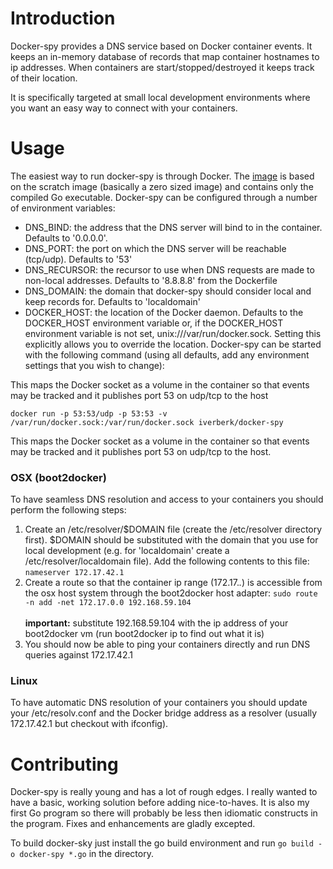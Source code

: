 # Introduction

Docker-spy provides a DNS service based on Docker container events. It keeps an in-memory database of records that map container hostnames to ip addresses. When containers are start/stopped/destroyed it keeps track of their location.

It is specifically targeted at small local development environments where you want an easy way to connect with your containers.

# Usage

The easiest way to run docker-spy is through Docker. The [image](https://registry.hub.docker.com/u/iverberk/docker-spy/) is based on the scratch image (basically a zero sized image) and contains only the compiled Go executable. Docker-spy can be configured through a number of environment variables:

* DNS_BIND: the address that the DNS server will bind to in the container. Defaults to '0.0.0.0'.
* DNS_PORT: the port on which the DNS server will be reachable (tcp/udp). Defaults to '53'
* DNS_RECURSOR: the recursor to use when DNS requests are made to non-local addresses. Defaults to '8.8.8.8' from the Dockerfile
* DNS_DOMAIN: the domain that docker-spy should consider local and keep records for. Defaults to 'localdomain'
* DOCKER_HOST: the location of the Docker daemon. Defaults to the DOCKER_HOST environment variable or, if the DOCKER_HOST environment variable is not set, unix:///var/run/docker.sock. Setting this explicitly allows you to override the location.
Docker-spy can be started with the following command (using all defaults, add any environment settings that you wish to change):

This maps the Docker socket as a volume in the container so that events may be tracked and it publishes port 53 on udp/tcp to the host

```
docker run -p 53:53/udp -p 53:53 -v /var/run/docker.sock:/var/run/docker.sock iverberk/docker-spy
```

This maps the Docker socket as a volume in the container so that events may be tracked and it publishes port 53 on udp/tcp to the host.

### OSX (boot2docker)

To have seamless DNS resolution and access to your containers you should perform the following steps:

1. Create an /etc/resolver/$DOMAIN file (create the /etc/resolver directory first). $DOMAIN should be substituted with the domain that you use for local development (e.g. for 'localdomain' create a /etc/resolver/localdomain file). Add the following contents to this file: ```nameserver 172.17.42.1```
2. Create a route so that the container ip range (172.17.*.*) is accessible from the osx host system through the boot2docker host adapter: ```sudo route -n add -net 172.17.0.0 192.168.59.104``` <br><br>**important:** substitute 192.168.59.104 with the ip address of your boot2docker vm (run boot2docker ip to find out what it is)
3. You should now be able to ping your containers directly and run DNS queries against 172.17.42.1

### Linux

To have automatic DNS resolution of your containers you should update your /etc/resolv.conf and the Docker bridge address as a resolver (usually 172.17.42.1 but checkout with ifconfig).

# Contributing

Docker-spy is really young and has a lot of rough edges. I really wanted to have a basic, working solution before adding nice-to-haves. It is also my first Go program so there will probably be less then idiomatic constructs in the program. Fixes and enhancements are gladly excepted.

To build docker-sky just install the go build environment and run ```go build -o docker-spy *.go``` in the directory.
